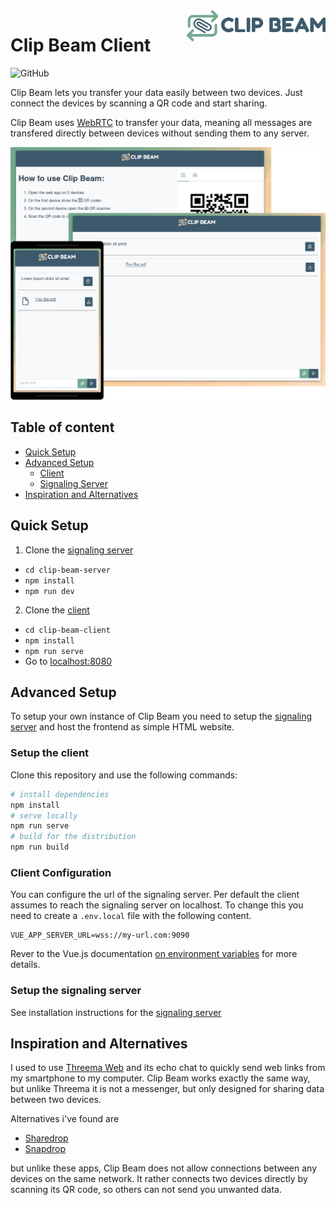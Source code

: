 <img src="https://raw.githubusercontent.com/schlangguru/clip-beam-client/master/public/img/logo.svg" alt="clip-beam logo" title="Clip Beam" align="right" height="50" />

# Clip Beam Client

![GitHub](https://img.shields.io/github/license/schlangguru/clip-beam-client)

Clip Beam lets you transfer your data easily between two devices. Just connect the devices by scanning a QR code and start sharing.

Clip Beam uses [WebRTC](https://webrtc.org/) to transfer your data, meaning all messages are transfered directly between devices without sending them to any server.

![Clip Beam](https://raw.githubusercontent.com/schlangguru/clip-beam-client/master/assets/demo.png)

## Table of content

- [Quick Setup](#quick-setup)
- [Advanced Setup](#advanced-setup)
  - [Client](#setup-the-client)
  - [Signaling Server](#setup-the-signaling-server)
- [Inspiration and Alternatives](#inspiration-and-alternatives)

## Quick Setup

1. Clone the [signaling server](https://github.com/schlangguru/clip-beam-server)

- `cd clip-beam-server`
- `npm install`
- `npm run dev`

2. Clone the [client](https://github.com/schlangguru/clip-beam-client)

- `cd clip-beam-client`
- `npm install`
- `npm run serve`
- Go to [localhost:8080](localhost:8080)

## Advanced Setup

To setup your own instance of Clip Beam you need to setup the [signaling server](https://github.com/schlangguru/clip-beam-server) and host the frontend as simple HTML website.

### Setup the client

Clone this repository and use the following commands:

```bash
# install dependencies
npm install
# serve locally
npm run serve
# build for the distribution
npm run build
```

### Client Configuration

You can configure the url of the signaling server. Per default the client assumes to reach the signaling server on localhost. To change this you need to create a `.env.local` file with the following content.

```
VUE_APP_SERVER_URL=wss://my-url.com:9090
```

Rever to the Vue.js documentation [on environment variables](https://cli.vuejs.org/guide/mode-and-env.html#environment-variables) for more details.

### Setup the signaling server

See installation instructions for the [signaling server](https://github.com/schlangguru/clip-beam-server)

## Inspiration and Alternatives

I used to use [Threema Web](https://github.com/threema-ch/threema-web) and its echo chat to quickly send web links from my smartphone to my computer. Clip Beam works exactly the same way, but unlike Threema it is not a messenger, but only designed for sharing data between two devices.

Alternatives i've found are

- [Sharedrop](https://github.com/RobinLinus/snapdrop)
- [Snapdrop](https://github.com/RobinLinus/snapdrop)

but unlike these apps, Clip Beam does not allow connections between any devices on the same network. It rather connects two devices directly by scanning its QR code, so others can not send you unwanted data.

